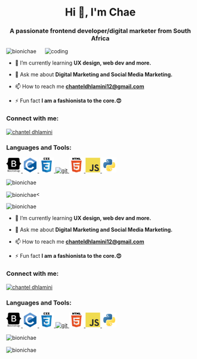 <h1 align="center">Hi 👋, I'm Chae</h1>
<h3 align="center">A passionate frontend developer/digital marketer from South Africa</h3>
<img align="right" alt="coding" width="400" src="[[https://camo.githubusercontent.com/005ddebe130baf4d93686685cdaa7af338c32f6252703c611399b85697b75b19/68747470733a2f2f737465616d75736572696d616765732d612e616b616d616968642e6e65742f7567632f313633313934373634383936343738353437342f383143424131353137383436364444343731393541323339323332323032453738393837423731342f3f696d773d36333726696d683d33353826696d613d66697426696d706f6c6963793d4c6574746572626f7826696d636f6c6f723d253233303030303030266c6574746572626f783d74727565](https://www.google.com/url?sa=i&url=https%3A%2F%2Ftenor.com%2Fview%2Ftis100-sad-anime-girl-computer-coding-gif-17028925&psig=AOvVaw2VTjEdo_gxxg0EEcrdTpnU&ust=1690746610342000&source=images&cd=vfe&opi=89978449&ved=0CBEQjRxqFwoTCPji-YvYtIADFQAAAAAdAAAAABAJ)](https://www.google.com/url?sa=i&url=https%3A%2F%2Fwww.pinterest.com%2Fpin%2Fprogrammer-day-porforever--313985405251921509%2F&psig=AOvVaw03yDVL67Yqm87fvmxPCh2t&ust=1690746906528000&source=images&cd=vfe&opi=89978449&ved=0CBEQjRxqFwoTCLD88pjZtIADFQAAAAAdAAAAABAE)"

<p align="left"> <img src="https://komarev.com/ghpvc/?username=bionichae&label=Profile%20views&color=0e75b6&style=flat" alt="bionichae" /> </p>

- 🌱 I’m currently learning **UX design, web dev and more.**

- 💬 Ask me about **Digital Marketing and Social Media Marketing.**

- 📫 How to reach me **chanteldhlamini12@gmail.com**

- ⚡ Fun fact **I am a fashionista to the core.😍**

<h3 align="left">Connect with me:</h3>
<p align="left">
<a href="https://linkedin.com/in/chantel dhlamini" target="blank"><img align="center" src="https://raw.githubusercontent.com/rahuldkjain/github-profile-readme-generator/master/src/images/icons/Social/linked-in-alt.svg" alt="chantel dhlamini" height="30" width="40" /></a>
</p>

<h3 align="left">Languages and Tools:</h3>
<p align="left"> <a href="https://getbootstrap.com" target="_blank" rel="noreferrer"> <img src="https://raw.githubusercontent.com/devicons/devicon/master/icons/bootstrap/bootstrap-plain-wordmark.svg" alt="bootstrap" width="40" height="40"/> </a> <a href="https://www.cprogramming.com/" target="_blank" rel="noreferrer"> <img src="https://raw.githubusercontent.com/devicons/devicon/master/icons/c/c-original.svg" alt="c" width="40" height="40"/> </a> <a href="https://www.w3schools.com/css/" target="_blank" rel="noreferrer"> <img src="https://raw.githubusercontent.com/devicons/devicon/master/icons/css3/css3-original-wordmark.svg" alt="css3" width="40" height="40"/> </a> <a href="https://git-scm.com/" target="_blank" rel="noreferrer"> <img src="https://www.vectorlogo.zone/logos/git-scm/git-scm-icon.svg" alt="git" width="40" height="40"/> </a> <a href="https://www.w3.org/html/" target="_blank" rel="noreferrer"> <img src="https://raw.githubusercontent.com/devicons/devicon/master/icons/html5/html5-original-wordmark.svg" alt="html5" width="40" height="40"/> </a> <a href="https://developer.mozilla.org/en-US/docs/Web/JavaScript" target="_blank" rel="noreferrer"> <img src="https://raw.githubusercontent.com/devicons/devicon/master/icons/javascript/javascript-original.svg" alt="javascript" width="40" height="40"/> </a> <a href="https://www.python.org" target="_blank" rel="noreferrer"> <img src="https://raw.githubusercontent.com/devicons/devicon/master/icons/python/python-original.svg" alt="python" width="40" height="40"/> </a> </p>

<p><img align="center" src="https://github-readme-stats.vercel.app/api/top-langs?username=bionichae&show_icons=true&locale=en&layout=compact" alt="bionichae" /></p>

<p><img align="center" src="https://github-readme-streak-stats.herokuapp.com/?user=bionichae&" alt="bionichae" /><

<p align="left"> <img src="https://komarev.com/ghpvc/?username=bionichae&label=Profile%20views&color=0e75b6&style=flat" alt="bionichae" /> </p>

- 🌱 I’m currently learning **UX design, web dev and more.**

- 💬 Ask me about **Digital Marketing and Social Media Marketing.**

- 📫 How to reach me **chanteldhlamini12@gmail.com**

- ⚡ Fun fact **I am a fashionista to the core.😍**

<h3 align="left">Connect with me:</h3>
<p align="left">
<a href="https://linkedin.com/in/chantel dhlamini" target="blank"><img align="center" src="https://raw.githubusercontent.com/rahuldkjain/github-profile-readme-generator/master/src/images/icons/Social/linked-in-alt.svg" alt="chantel dhlamini" height="30" width="40" /></a>
</p>

<h3 align="left">Languages and Tools:</h3>
<p align="left"> <a href="https://getbootstrap.com" target="_blank" rel="noreferrer"> <img src="https://raw.githubusercontent.com/devicons/devicon/master/icons/bootstrap/bootstrap-plain-wordmark.svg" alt="bootstrap" width="40" height="40"/> </a> <a href="https://www.cprogramming.com/" target="_blank" rel="noreferrer"> <img src="https://raw.githubusercontent.com/devicons/devicon/master/icons/c/c-original.svg" alt="c" width="40" height="40"/> </a> <a href="https://www.w3schools.com/css/" target="_blank" rel="noreferrer"> <img src="https://raw.githubusercontent.com/devicons/devicon/master/icons/css3/css3-original-wordmark.svg" alt="css3" width="40" height="40"/> </a> <a href="https://git-scm.com/" target="_blank" rel="noreferrer"> <img src="https://www.vectorlogo.zone/logos/git-scm/git-scm-icon.svg" alt="git" width="40" height="40"/> </a> <a href="https://www.w3.org/html/" target="_blank" rel="noreferrer"> <img src="https://raw.githubusercontent.com/devicons/devicon/master/icons/html5/html5-original-wordmark.svg" alt="html5" width="40" height="40"/> </a> <a href="https://developer.mozilla.org/en-US/docs/Web/JavaScript" target="_blank" rel="noreferrer"> <img src="https://raw.githubusercontent.com/devicons/devicon/master/icons/javascript/javascript-original.svg" alt="javascript" width="40" height="40"/> </a> <a href="https://www.python.org" target="_blank" rel="noreferrer"> <img src="https://raw.githubusercontent.com/devicons/devicon/master/icons/python/python-original.svg" alt="python" width="40" height="40"/> </a> </p>

<p><img align="center" src="https://github-readme-stats.vercel.app/api/top-langs?username=bionichae&show_icons=true&locale=en&layout=compact" alt="bionichae" /></p>

<p><img align="center" src="https://github-readme-streak-stats.herokuapp.com/?user=bionichae&" alt="bionichae" /></p>
